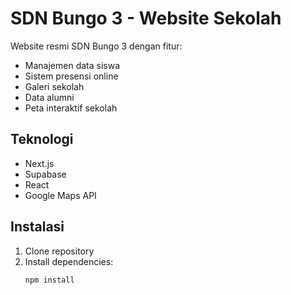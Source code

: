 # SDN Bungo 3 - Website Sekolah

Website resmi SDN Bungo 3 dengan fitur:
- Manajemen data siswa
- Sistem presensi online
- Galeri sekolah
- Data alumni
- Peta interaktif sekolah

## Teknologi
- Next.js
- Supabase
- React
- Google Maps API

## Instalasi
1. Clone repository
2. Install dependencies:
   ```bash
   npm install
